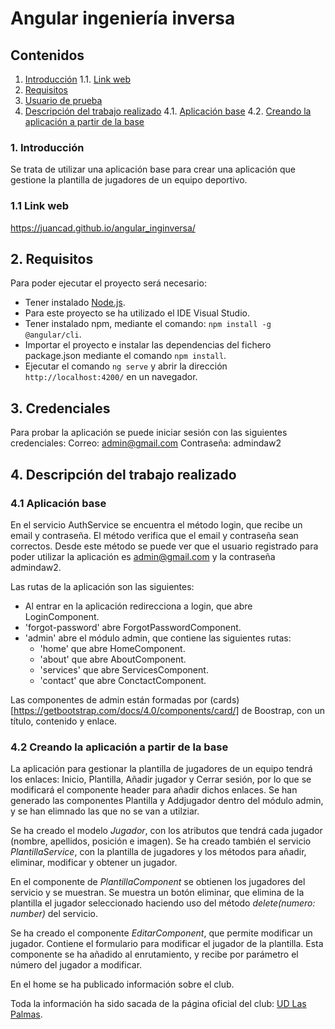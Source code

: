 # Angular ingeniería inversa

## Contenidos 
1. [Introducción](#intro)
  1.1. [Link web](#link-web)
2. [Requisitos](#requisitos)
3. [Usuario de prueba](#user-prueba)
4. [Descripción del trabajo realizado](#descripcion)
  4.1. [Aplicación base](#base)
  4.2. [Creando la aplicación a partir de la base](#creando)
  
### 1. Introducción <a name="intro"/>
Se trata de utilizar una aplicación base para crear una aplicación que gestione la plantilla de jugadores de un equipo deportivo.

### 1.1 Link web <a name="link-web"/>
https://juancad.github.io/angular_inginversa/

## 2. Requisitos<a name="requisitos"/>
Para poder ejecutar el proyecto será necesario:
- Tener instalado [Node.js](https://nodejs.org/es/download/).
- Para este proyecto se ha utilizado el IDE Visual Studio.
- Tener instalado npm, mediante el comando: `npm install -g @angular/cli`.
- Importar el proyecto e instalar las dependencias del fichero package.json mediante el comando `npm install`.
- Ejecutar el comando `ng serve` y abrir la dirección `http://localhost:4200/` en un navegador.

## 3. Credenciales<a name="user-prueba"/>
Para probar la aplicación se puede iniciar sesión con las siguientes credenciales:
Correo: admin@gmail.com
Contraseña: admindaw2

## 4. Descripción del trabajo realizado<a name="descripcion"/>

### 4.1 Aplicación base <a name="base"/>
En el servicio AuthService se encuentra el método login, que recibe un email y contraseña. El método verifica que el email y contraseña sean correctos. Desde este método se puede ver que el usuario registrado para poder utilizar la aplicación es admin@gmail.com y la contraseña admindaw2.

Las rutas de la aplicación son las siguientes:
- Al entrar en la aplicación redirecciona a login, que abre LoginComponent.
- 'forgot-password' abre ForgotPasswordComponent.
- 'admin' abre el módulo admin, que contiene las siguientes rutas:
    - 'home' que abre HomeComponent.
    - 'about' que abre AboutComponent.
    - 'services' que abre ServicesComponent.
    - 'contact' que abre ConctactComponent.

Las componentes de admin están formadas por (cards)[https://getbootstrap.com/docs/4.0/components/card/] de Boostrap, con un título, contenido y enlace.

### 4.2 Creando la aplicación a partir de la base <a name="creando"/>
La aplicación para gestionar la plantilla de jugadores de un equipo tendrá los enlaces: Inicio, Plantilla, Añadir jugador y Cerrar sesión, por lo que se modificará el componente header para añadir dichos enlaces. Se han generado las componentes Plantilla y Addjugador dentro del módulo admin, y se han elimnado las que no se van a utilziar.

Se ha creado el modelo *Jugador*, con los atributos que tendrá cada jugador (nombre, apellidos, posición e imagen). Se ha creado también el servicio *PlantillaService*, con la plantilla de jugadores y los métodos para añadir, eliminar, modificar y obtener un jugador.

En el componente de *PlantillaComponent* se obtienen los jugadores del servicio y se muestran. Se muestra un botón eliminar, que elimina de la plantilla el jugador seleccionado haciendo uso del método *delete(numero: number)* del servicio.

Se ha creado el componente *EditarComponent*, que permite modificar un jugador. Contiene el formulario para modificar el jugador de la plantilla. Esta componente se ha añadido al enrutamiento, y recibe por parámetro el número del jugador a modificar.

En el home se ha publicado información sobre el club.

Toda la información ha sido sacada de la página oficial del club: [UD Las Palmas](https://www.udlaspalmas.es/).
